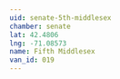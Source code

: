 ```yaml
---
uid: senate-5th-middlesex
chamber: senate
lat: 42.4806
lng: -71.08573
name: Fifth Middlesex
van_id: 019
---
```

